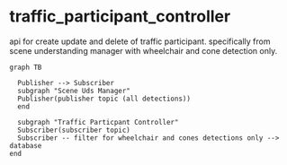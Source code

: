 # traffic_participant_controller

api for create update and delete of traffic participant. specifically from scene understanding manager with wheelchair and cone detection only. 

```mermaid
graph TB

  Publisher --> Subscriber
  subgraph "Scene Uds Manager"
  Publisher(publisher topic (all detections))
  end

  subgraph "Traffic Particpant Controller"
  Subscriber(subscriber topic)
  Subscriber -- filter for wheelchair and cones detections only --> database
end
```
